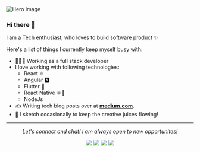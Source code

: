 <img src="https://res.cloudinary.com/dxbslebzs/image/upload/v1595453017/github_cover.png" alt="Hero image">

### Hi there 👋

I am a Tech enthusiast, who loves to build software product ✨

Here's a list of things I currently keep myself busy with:

- 👨🏻‍💻 Working as a full stack developer
- I love working with following technologies:
   - React ⚛️
   - Angular 🅰️ 
   - Flutter 📲
   - React Native ⚛️📱
   - NodeJs
- ✍️  Writing tech blog posts over at **[medium.com](https://medium.com/@satyamsaluja04)**.
- 🎨 I sketch occasionally to keep the creative juices flowing!
<hr>
<p align="center">
  <i>Let's connect and chat! I am always open to new opportunites!</i>

  <p align="center">
    <a href="https://twitter.com/satyam_saluja" alt="Twitter"><img src="https://raw.githubusercontent.com/jayehernandez/jayehernandez/3f5402efef9a0ae89211a6e04609558e862ca616/readme/twitter-fill.svg"></a>
    <a href="https://www.linkedin.com/in/satyam04/" alt="LinkedIn"><img src="https://raw.githubusercontent.com/jayehernandez/jayehernandez/3f5402efef9a0ae89211a6e04609558e862ca616/readme/linkedin-fill.svg"></a>
    <a href="mailto:satyam.dev04@gmail.com" alt="Contact"><img src="https://raw.githubusercontent.com/jayehernandez/jayehernandez/3f5402efef9a0ae89211a6e04609558e862ca616/readme/mail-fill.svg"></a>
    <a href="https://satyam-dev.github.io/me" alt="Portfolio"><img src="https://raw.githubusercontent.com/jayehernandez/jayehernandez/3f5402efef9a0ae89211a6e04609558e862ca616/readme/external-link-line.svg"></a>
  </p>
</p>
